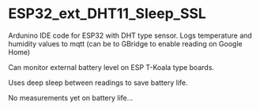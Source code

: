 # ESP32_ext_DHT11_Sleep_SSL

Ardunino IDE code for ESP32 with DHT type sensor. Logs temperature and humidity values to mqtt (can be to GBridge to enable reading on Google Home)

Can monitor external battery level on ESP T-Koala type boards.

Uses deep sleep between readings to save battery life. 

No measurements yet on battery life...
